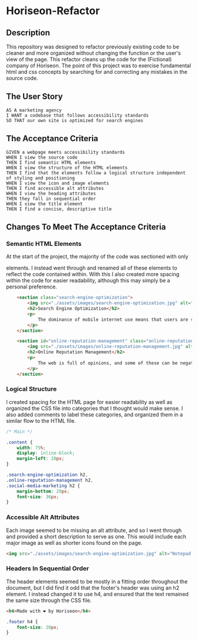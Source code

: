 # Horiseon-Refactor

## Description 

This repository was designed to refactor previously existing code to be cleaner and more organized without changing the function or the user's view of the page. This refactor cleans up the code for the (Fictional) company of Horiseon. The point of this project was to exercise fundamental html and css concepts by searching for and correcting any mistakes in the source code.


## The User Story

```
AS A marketing agency
I WANT a codebase that follows accessibility standards
SO THAT our own site is optimized for search engines
```


## The Acceptance Criteria

```
GIVEN a webpage meets accessibility standards
WHEN I view the source code
THEN I find semantic HTML elements
WHEN I view the structure of the HTML elements
THEN I find that the elements follow a logical structure independent of styling and positioning
WHEN I view the icon and image elements
THEN I find accessible alt attributes
WHEN I view the heading attributes
THEN they fall in sequential order
WHEN I view the title element
THEN I find a concise, descriptive title
```

## Changes To Meet The Acceptance Criteria 

### Semantic HTML Elements

At the start of the project, the majority of the code was sectioned with only <div> elements. I instead went through and renamed all of these elements to reflect the code contained within. With this I also created more spacing within the code for easier readability, although this may simply be a personal preference.

```html
    <section class="search-engine-optimization">
        <img src="./assets/images/search-engine-optimization.jpg" alt="Notepad on a desk" class="float-left" />
        <h2>Search Engine Optimization</h2>
        <p>
            The dominance of mobile internet use means that users are searching for the right business as they travel, shop, or sit on their couch at home. Search Engine Optimization (SEO) allows you to increase your visibility and find the right customers for your business.
        </p>
    </section>

    <section id="online-reputation-management" class="online-reputation-management">
        <img src="./assets/images/online-reputation-management.jpg" alt="Laptop displaying reputation graph" class="float-right" />
        <h2>Online Reputation Management</h2>
        <p>
            The web is full of opinions, and some of these can be negative. Social media allows anyone with an internet connection to say whatever they want about your business. Online Reputation Management gives you the control over what potential customers see when they search for your business.
        </p>
    </section>
```

### Logical Structure

I created spacing for the HTML page for easier readability as well as organized the CSS file into categories that I thought would make sense. I also added comments to label these categories, and organized them in a similar flow to the HTML file.

```css
/* Main */

.content {
    width: 75%;
    display: inline-block;
    margin-left: 20px;
}

.search-engine-optimization h2,
.online-reputation-management h2,
.social-media-marketing h2 {
    margin-bottom: 20px;
    font-size: 36px;
}
```


### Accessible Alt Attributes

Each image seemed to be missing an alt attribute, and so I went through and provided a short description to serve as one. This would include each major image as well as shorter icons found on the page.

```html
<img src="./assets/images/search-engine-optimization.jpg" alt="Notepad on a desk" class="float-left" />
```

### Headers In Sequential Order

The header elements seemed to be mostly in a fitting order throughout the document, but I did find it odd that the footer's header was using an h2 element. I instead changed it to use h4, and ensured that the text remained the same size through the CSS file.

```html
<h4>Made with ❤️️ by Horiseon</h4>
```
```css
.footer h4 {
    font-size: 20px;
}
```